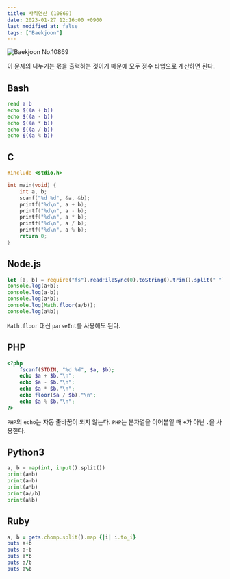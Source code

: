 ```yaml
---
title: 사칙연산 (10869)
date: 2023-01-27 12:16:00 +0900
last_modified_at: false
tags: ["Baekjoon"]
---
```


![Baekjoon No.10869](https://cdn.jsdelivr.net/gh/kimzuni/cdn/blog/baekjoon-10869.png)

이 문제의 나누기는 몫을 출력하는 것이기 때문에 모두 정수 타입으로 계산하면 된다.

## Bash

```bash
read a b
echo $((a + b))
echo $((a - b))
echo $((a * b))
echo $((a / b))
echo $((a % b))
```

## C

```c
#include <stdio.h>

int main(void) {
	int a, b;
	scanf("%d %d", &a, &b);
	printf("%d\n", a + b);
	printf("%d\n", a - b);
	printf("%d\n", a * b);
	printf("%d\n", a / b);
	printf("%d\n", a % b);
	return 0;
}
```

## Node.js

```javascript
let [a, b] = require("fs").readFileSync(0).toString().trim().split(" ").map(Number);
console.log(a+b);
console.log(a-b);
console.log(a*b);
console.log(Math.floor(a/b));
console.log(a%b);
```

`Math.floor` 대신 `parseInt`를 사용해도 된다.

## PHP

```php
<?php
	fscanf(STDIN, "%d %d", $a, $b);
	echo $a + $b."\n";
	echo $a - $b."\n";
	echo $a * $b."\n";
	echo floor($a / $b)."\n";
	echo $a % $b."\n";
?>
```

`PHP`의 `echo`는 자동 줄바꿈이 되지 않는다.
`PHP`는 분자열을 이어붙일 때 `+`가 아닌 `.`을 사용한다.

## Python3

```python
a, b = map(int, input().split())
print(a+b)
print(a-b)
print(a*b)
print(a//b)
print(a%b)
```

## Ruby

```ruby
a, b = gets.chomp.split().map {|i| i.to_i}
puts a+b
puts a-b
puts a*b
puts a/b
puts a%b
```
